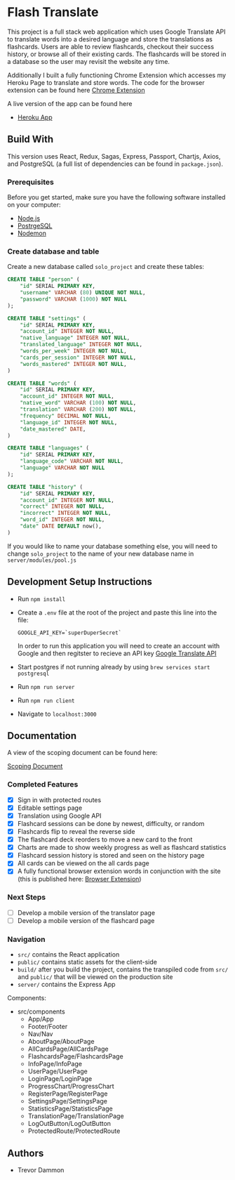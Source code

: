# Flash Translate
This project is a full stack web application which uses Google Translate API to translate words into a desired language and store the translations as flashcards. Users are able to review flashcards, checkout their success history, or browse all of their existing cards. The flashcards will be stored in a database so the user may revisit the website any time.

Additionally I built a fully functioning Chrome Extension which accesses my Heroku Page to translate and store words. The code for the browser extension can be found here [Chrome Extension](https://github.com/tdammon/chromeExtensions)

A live version of the app can be found here 
- [Heroku App](https://evening-temple-42477.herokuapp.com)

## Build With
This version uses React, Redux, Sagas, Express, Passport, Chartjs, Axios, and PostgreSQL (a full list of dependencies can be found in `package.json`).

### Prerequisites

Before you get started, make sure you have the following software installed on your computer:

- [Node.js](https://nodejs.org/en/)
- [PostrgeSQL](https://www.postgresql.org/)
- [Nodemon](https://nodemon.io/)

### Create database and table

Create a new database called `solo_project` and create these tables:

```SQL
CREATE TABLE "person" (
    "id" SERIAL PRIMARY KEY,
    "username" VARCHAR (80) UNIQUE NOT NULL,
    "password" VARCHAR (1000) NOT NULL
);

CREATE TABLE "settings" (
    "id" SERIAL PRIMARY KEY,
    "account_id" INTEGER NOT NULL,
    "native_language" INTEGER NOT NULL,
    "translated_language" INTEGER NOT NULL,
    "words_per_week" INTEGER NOT NULL,
    "cards_per_session" INTEGER NOT NULL,
    "words_mastered" INTEGER NOT NULL,
)

CREATE TABLE "words" (
    "id" SERIAL PRIMARY KEY,
    "account_id" INTEGER NOT NULL,
    "native_word" VARCHAR (100) NOT NULL,
    "translation" VARCHAR (200) NOT NULL,
    "frequency" DECIMAL NOT NULL,
    "language_id" INTEGER NOT NULL,
    "date_mastered" DATE,
)

CREATE TABLE "languages" (
    "id" SERIAL PRIMARY KEY,
    "language_code" VARCHAR NOT NULL,
    "language" VARCHAR NOT NULL
);

CREATE TABLE "history" (
    "id" SERIAL PRIMARY KEY,
    "account_id" INTEGER NOT NULL,
    "correct" INTEGER NOT NULL,
    "incorrect" INTEGER NOT NULL,
    "word_id" INTEGER NOT NULL,
    "date" DATE DEFAULT now(),
)
```

If you would like to name your database something else, you will need to change `solo_project` to the name of your new database name in `server/modules/pool.js`

## Development Setup Instructions

* Run `npm install`
* Create a `.env` file at the root of the project and paste this line into the file:
    ```
    GOOGLE_API_KEY=`superDuperSecret`
    ```
    In order to run this application you will need to create an account with Google and then regitster to recieve an API key 
    [Google Translate API](https://cloud.google.com/translate/docs/apis)

* Start postgres if not running already by using `brew services start postgresql`
* Run `npm run server`
* Run `npm run client`
* Navigate to `localhost:3000`

## Documentation

A view of the scoping document can be found here:

[Scoping Document](https://docs.google.com/document/d/1tfVoXBBmusDtu8uYvCrqJfEyb6ZVApluVgLeF7Ixy0k/edit?usp=sharing)

### Completed Features

-[x] Sign in with protected routes
-[x] Editable settings page
-[x] Translation using Google API
-[x] Flashcard sessions can be done by newest, difficulty, or random
-[x] Flashcards flip to reveal the reverse side
-[x] The flashcard deck reorders to move a new card to the front
-[x] Charts are made to show weekly progress as well as flashcard statistics
-[x] Flashcard session history is stored and seen on the history page
-[x] All cards can be viewed on the all cards page
-[x] A fully functional browser extension words in conjunction with the site (this is published here: [Browser Extension](https://github.com/tdammon/chromeExtensions))

### Next Steps

-[ ] Develop a mobile version of the translator page
-[ ] Develop a mobile version of the flashcard page

### Navigation

* `src/` contains the React application
* `public/` contains static assets for the client-side
* `build/` after you build the project, contains the transpiled code from `src/` and `public/` that will be viewed on the production site
* `server/` contains the Express App


Components:

* src/components
  * App/App
  * Footer/Footer
  * Nav/Nav
  * AboutPage/AboutPage
  * AllCardsPage/AllCardsPage
  * FlashcardsPage/FlashcardsPage
  * InfoPage/InfoPage
  * UserPage/UserPage
  * LoginPage/LoginPage
  * ProgressChart/ProgressChart
  * RegisterPage/RegisterPage
  * SettingsPage/SettingsPage
  * StatisticsPage/StatisticsPage
  * TranslationPage/TranslationPage
  * LogOutButton/LogOutButton
  * ProtectedRoute/ProtectedRoute



## Authors

* Trevor Dammon

